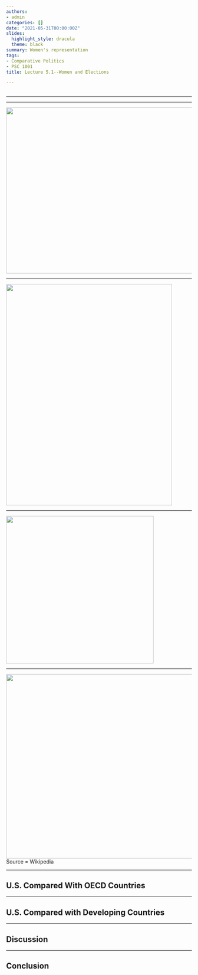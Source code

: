 ```yaml
---
authors: 
- admin
categories: []
date: "2021-05-31T00:00:00Z"
slides:
  highlight_style: dracula
  theme: black
summary: Women's representation
tags: 
- Comparative Politics
- PSC 1001
title: Lecture 5.1--Women and Elections

---
```


## 


---


---

<img src="/media/women-in-professions.png" height="450" width="600">

---

<img src="/media/women-in-congress.png" height="600" width="450">

---

<img src="/media/women-historical.png" height="400" width="400">

--- 

<div class="container">
  <img src="/media/women-in-govt.png" height="500" width="675">
  <div class="bottom-right">Source = Wikipedia</div>
</div> 

---
## U.S. Compared With OECD Countries 

---
## U.S. Compared with Developing Countries


---
## Discussion 



--- 
## Conclusion




